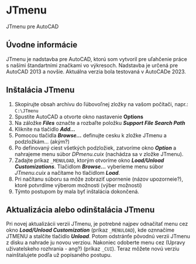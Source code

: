 # JTmenu
JTmenu pre AutoCAD

## Úvodne informácie
JTmenu je nadstavba pre AutoCAD, ktorú som vytvoril pre uľahčenie práce s našími štandartními značkami vo výkresoch. Nadstavba je určená pre AutoCAD 2013 a novšie. Aktuálna verzia bola testovaná v AutoCADe 2023.

## Inštalácia JTmenu
1. Skopírujte obsah archívu do ľúbovoľnej zložky na vašom počítači, napr.: `C:\JTmenu`
2. Spustite AutoCAD a otvorte okno nastavenie **Options**
3. Na záložke ***Files*** označte a rozbaľte položku ***Support File Search Path***
4. Kliknite na tlačidlo ***Add...***
5. Pomocou tlačidla ***Browse...*** definujte cesku k zložke JTmenu a podzložkám... (akým?)
6. Po definovaný ciest všetkých podzložiek, zatvoríme okno ***Option*** a nahrajeme menu súbor *DPmenu.cuix* (nachádza sa v zložke JTmenu).
7. Zadajte príkaz `_MENULOAD`, ktorým otvoríme okno ***Load/Unload Customizations***. Tlačidlom ***Browse...*** vyberieme menu súbor *JTmenu.cuix* a načítame ho tlačidlom ***Load***.
8. Pri načítanu súboru sa môže zobraziť upornenie (názov upozorneie?), ktoré potvrdíme výberom možnosti (výber možnosti)
9. Týmto postupom by mala byť inštalácia dokončená.

## Aktualizácia alebo odinštalácia JTmenu
Pri novej aktualizácii verzii JTmenu, je potrebné najpev odnačítať menu cez okno ***Load/Unload Customization*** (príkaz `_MENULOAD`), kde oznnačíme JTMENU a stalčíte tlačidlo ***Unload***. Potom odstránťe pôvodnú verzii JTmenu z disku a nahrade ju novou verziou. Nakoniec odoberte menu cez (Upravy uživatelskeho rozhrania - ang?) (príkaz `_CUI`). Teraz môžete novú verziu nainštalujete podľa už popísaného postupu.